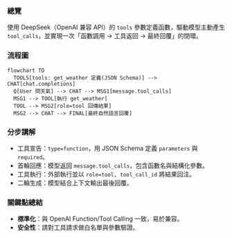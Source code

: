 ### 總覽
使用 DeepSeek（OpenAI 兼容 API）的 `tools` 參數定義函數，驅動模型主動產生 `tool_calls`，並實現一次「函數調用 → 工具返回 → 最終回覆」的閉環。

### 流程圖
```mermaid
flowchart TD
  TOOLS[tools: get_weather 定義(JSON Schema)] --> CHAT[chat.completions]
  Q[User 問天氣] --> CHAT --> MSG1[message.tool_calls]
  MSG1 --> TOOL[執行 get_weather]
  TOOL --> MSG2[role=tool 回傳結果]
  MSG2 --> CHAT --> FINAL[最終自然語言回覆]
```

### 分步講解
- 工具宣告：`type=function`，用 JSON Schema 定義 `parameters` 與 `required`。
- 首輪回應：模型返回 `message.tool_calls`，包含函數名與結構化參數。
- 工具執行：外部執行並以 `role=tool, tool_call_id` 將結果回注。
- 二輪生成：模型結合上下文輸出最後回覆。

### 關鍵點總結
- **標準化**：與 OpenAI Function/Tool Calling 一致，易於兼容。
- **安全性**：請對工具請求做白名單與參數驗證。


